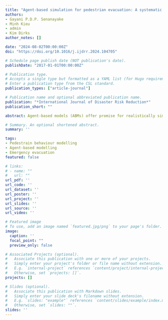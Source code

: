 ```yaml
---
title: "Agent-based simulation for pedestrian evacuation: A systematic literature review"
authors:
- Gayani P.D.P. Senanayake
- Minh Kieu
- admin
- Kim Dirks
author_notes: []

date: "2024-08-02T00:00:00Z"
doi: "https://doi.org/10.1016/j.ijdrr.2024.104705"

# Schedule page publish date (NOT publication's date).
publishDate: "2017-01-01T00:00:00Z"

# Publication type.
# Accepts a single type but formatted as a YAML list (for Hugo requirements).
# Enter a publication type from the CSL standard.
publication_types: ["article-journal"]

# Publication name and optional abbreviated publication name.
publication: "*International Journal of Disaster Risk Reduction*"
publication_short: ""

abstract: Agent-based models (ABMs) offer promise for realistically simulating human behaviours and interactions during emergency evacuations. This review aims to systematically assess the state of the art in ABM-based evacuation modelling with respect to methodologies, validation practices, and the associated challenges over the past decade. The review critically examines 134 studies from 2013 to 2023 that have applied ABMs for pedestrian evacuation simulation to synthesise current capabilities, limitations, and advancement pathways. Findings identify persistent challenges related to modeller bias, computational complexity, data scarcity for calibration and validation, and the predominance of simplistic rule-based decision-making models, while promise exists with the adoption of flexible behavioural frameworks, high-performance computing architectures, machine learning techniques for adaptive agent behaviours and surrogate modelling, and evolutionary computation methods for transparent rule generation. The findings underscore the importance of interdisciplinary collaboration among behavioural scientists, modellers, and emergency planners to enhance the realism and reliability of ABMs. By providing a critical synthesis of the state-of-the-art and proposing future research directions, this review aims to accelerate the development and application of ABMs that can meaningfully enhance the safety and resilience of communities facing emergencies.

# Summary. An optional shortened abstract.
summary: ''

tags:
- Pedestrain behaviour modelling
- Agent-based modelling
- Emergency evacuation
featured: false

# links:
# - name: ""
#   url: ""
url_pdf: ''
url_code: ''
url_dataset: ''
url_poster: ''
url_project: ''
url_slides: ''
url_source: ''
url_video: ''

# Featured image
# To use, add an image named `featured.jpg/png` to your page's folder. 
image:
  caption: ''
  focal_point: ""
  preview_only: false

# Associated Projects (optional).
#   Associate this publication with one or more of your projects.
#   Simply enter your project's folder or file name without extension.
#   E.g. `internal-project` references `content/project/internal-project/index.md`.
#   Otherwise, set `projects: []`.
projects: []

# Slides (optional).
#   Associate this publication with Markdown slides.
#   Simply enter your slide deck's filename without extension.
#   E.g. `slides: "example"` references `content/slides/example/index.md`.
#   Otherwise, set `slides: ""`.
slides: ''
---
```


